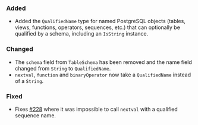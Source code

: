 <!--
A new scriv changelog fragment.

Uncomment the section that is right (remove the HTML comment wrapper).
-->

<!--
### Removed

- A bullet item for the Removed category.

-->
### Added

- Added the `QualifiedName` type for named PostgreSQL objects (tables, views, functions, operators, sequences, etc.) that can optionally be qualified by a schema, including an `IsString` instance.

### Changed

- The `schema` field from `TableSchema` has been removed and the name field changed from `String` to `QualifiedName`.
- `nextval`, `function` and `binaryOperator` now take a `QualifiedName` instead of a `String`.

<!--
### Deprecated

- A bullet item for the Deprecated category.

-->
### Fixed

- Fixes [#228](https://github.com/circuithub/rel8/issues/228) where it was impossible to call `nextval` with a qualified sequence name.

<!--
### Security

- A bullet item for the Security category.

-->
